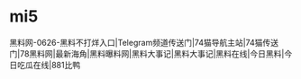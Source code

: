 # mi5
黑料网-0626-黑料不打烊入口|Telegram频道传送门|74猫导航主站|74猫传送门|78黑料网|最新海角|黑料曝料网|黑料大事记|黑料大事记|黑料在线|今日黑料|今日吃瓜在线|881比鸭
